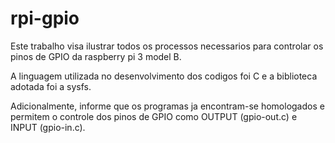 # rpi-gpio

Este trabalho visa ilustrar todos os processos necessarios para controlar os pinos de GPIO da raspberry pi 3 model B. 

A linguagem utilizada no desenvolvimento dos codigos foi C e a biblioteca adotada foi a sysfs.

Adicionalmente, informe que os programas ja encontram-se homologados e permitem o controle dos pinos de GPIO como OUTPUT (gpio-out.c) e INPUT (gpio-in.c). 

